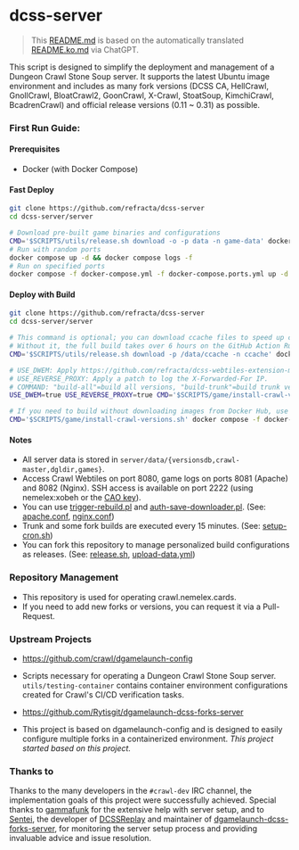 # dcss-server

> This [README.md](README.md) is based on the automatically translated [README.ko.md](README.ko.md) via ChatGPT.

This script is designed to simplify the deployment and management of a Dungeon Crawl Stone Soup server. It supports the latest Ubuntu image environment and includes as many fork versions (DCSS CA, HellCrawl, GnollCrawl, BloatCrawl2, GoonCrawl, X-Crawl, StoatSoup, KimchiCrawl, BcadrenCrawl) and official release versions (0.11 ~ 0.31) as possible.

### First Run Guide:
#### Prerequisites
* Docker (with Docker Compose)

#### Fast Deploy
```bash
git clone https://github.com/refracta/dcss-server
cd dcss-server/server

# Download pre-built game binaries and configurations
CMD='$SCRIPTS/utils/release.sh download -o -p data -n game-data' docker compose up && docker compose down 
# Run with random ports
docker compose up -d && docker compose logs -f
# Run on specified ports
docker compose -f docker-compose.yml -f docker-compose.ports.yml up -d && docker compose logs -f
```

#### Deploy with Build
```bash
git clone https://github.com/refracta/dcss-server
cd dcss-server/server

# This command is optional; you can download ccache files to speed up compilation.
# Without it, the full build takes over 6 hours on the GitHub Action Runner's ubuntu-24.04 image, but with it, it speeds up to about 45 minutes.
CMD='$SCRIPTS/utils/release.sh download -p /data/ccache -n ccache' docker compose up && docker compose down

# USE_DWEM: Apply https://github.com/refracta/dcss-webtiles-extension-module.
# USE_REVERSE_PROXY: Apply a patch to log the X-Forwarded-For IP.
# COMMAND: "build-all"=build all versions, "build-trunk"=build trunk version only, ""=run the server without building.
USE_DWEM=true USE_REVERSE_PROXY=true CMD='$SCRIPTS/game/install-crawl-versions.sh' docker compose up -d && docker compose logs -f

# If you need to build without downloading images from Docker Hub, use the following command.
CMD='$SCRIPTS/game/install-crawl-versions.sh' docker compose -f docker-compose.yml -f docker-compose.build.yml up -d && docker compose logs -f
```

#### Notes
 - All server data is stored in `server/data/{versionsdb,crawl-master,dgldir,games}`.
 - Access Crawl Webtiles on port 8080, game logs on ports 8081 (Apache) and 8082 (Nginx). SSH access is available on port 2222 (using nemelex:xobeh or the [CAO key](https://crawl.develz.org/cao_key)).
 - You can use [trigger-rebuild.pl](utils/trigger-rebuild.pl) and [auth-save-downloader.pl](utils/auth-save-downloader.pl). (See: [apache.conf](server/scripts/web/conf/apache.conf), [nginx.conf](server/scripts/web/conf/nginx-default.conf))
 - Trunk and some fork builds are executed every 15 minutes. (See: [setup-cron.sh](server/scripts/utils/setup-cron.sh))
 - You can fork this repository to manage personalized build configurations as releases. (See: [release.sh](server/scripts/utils/release.sh), [upload-data.yml](.github/workflows/upload-data.yml))

### Repository Management
* This repository is used for operating crawl.nemelex.cards.
* If you need to add new forks or versions, you can request it via a Pull-Request.

### Upstream Projects
* https://github.com/crawl/dgamelaunch-config
* Scripts necessary for operating a Dungeon Crawl Stone Soup server. `utils/testing-container` contains container environment configurations created for Crawl's CI/CD verification tasks.

* https://github.com/Rytisgit/dgamelaunch-dcss-forks-server
* This project is based on dgamelaunch-config and is designed to easily configure multiple forks in a containerized environment. *This project started based on this project.*

### Thanks to

Thanks to the many developers in the `#crawl-dev` IRC channel, the implementation goals of this project were successfully achieved. 
Special thanks to [gammafunk](https://github.com/gammafunk) for the extensive help with server setup, and to [Sentei](https://github.com/Rytisgit), the developer of [DCSSReplay](https://github.com/Rytisgit/dcssreplay) and maintainer of [dgamelaunch-dcss-forks-server](https://github.com/Rytisgit/dgamelaunch-dcss-forks-server), for monitoring the server setup process and providing invaluable advice and issue resolution.
